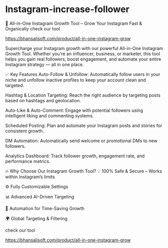 # Instagram-increase-follower

🚀 All-in-One Instagram Growth Tool – Grow Your Instagram Fast & Organically
check our tool

https://bhansalisoft.com/product/all-in-one-instagram-grow


Supercharge your Instagram growth with our powerful All-in-One Instagram Growth Tool. Whether you're an influencer, business, or marketer, this tool helps you gain real followers, boost engagement, and automate your entire Instagram strategy — all in one place.

✅ Key Features
Auto-Follow & Unfollow: Automatically follow users in your niche and unfollow inactive profiles to keep your account clean and targeted.

Hashtag & Location Targeting: Reach the right audience by targeting posts based on hashtags and geolocation.

Auto-Like & Auto-Comment: Engage with potential followers using intelligent liking and commenting systems.

Scheduled Posting: Plan and automate your Instagram posts and stories for consistent growth.

DM Automation: Automatically send welcome or promotional DMs to new followers.

Analytics Dashboard: Track follower growth, engagement rate, and performance metrics.

🔥 Why Choose Our Instagram Growth Tool?
💡 100% Safe & Secure – Works within Instagram’s limits

⚙️ Fully Customizable Settings

📊 Advanced AI-Driven Targeting

🤖 Automation for Time-Saving Growth

🌍 Global Targeting & Filtering


check our tool

https://bhansalisoft.com/product/all-in-one-instagram-grow

